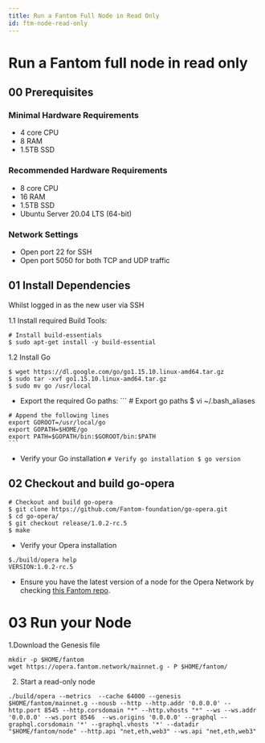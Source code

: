 ```yaml
---
title: Run a Fantom Full Node in Read Only
id: ftm-node-read-only
---
```


# Run a Fantom full node in read only

## 00 Prerequisites

### Minimal Hardware Requirements
* 4 core CPU
* 8 RAM
* 1.5TB SSD

### Recommended Hardware Requirements
* 8 core CPU
* 16 RAM
* 1.5TB SSD
* Ubuntu Server 20.04 LTS (64-bit)

### Network Settings
* Open port 22 for SSH
* Open port 5050 for both TCP and UDP traffic

## 01 Install Dependencies
Whilst logged in as the new user via SSH

1.1 Install required Build Tools:

```
# Install build-essentials
$ sudo apt-get install -y build-essential
```

1.2 Install Go
```# Install go
$ wget https://dl.google.com/go/go1.15.10.linux-amd64.tar.gz
$ sudo tar -xvf go1.15.10.linux-amd64.tar.gz
$ sudo mv go /usr/local
```

   * Export the required Go paths:
    ```
    # Export go paths
    $ vi ~/.bash_aliases
    
    # Append the following lines
    export GOROOT=/usr/local/go
    export GOPATH=$HOME/go
    export PATH=$GOPATH/bin:$GOROOT/bin:$PATH
    ```

   * Verify your Go installation
    ```
    # Verify go installation
    $ go version
    ```
   
## 02 Checkout and build go-opera

```
# Checkout and build go-opera
$ git clone https://github.com/Fantom-foundation/go-opera.git
$ cd go-opera/
$ git checkout release/1.0.2-rc.5
$ make
```

   * Verify your Opera installation
```
$./build/opera help
VERSION:1.0.2-rc.5
```

   * Ensure you have the latest version of a node for the Opera Network by checking [this Fantom repo](https://github.com/Fantom-foundation/lachesis_launch).

# 03 Run your Node

1.Download the Genesis file
```
mkdir -p $HOME/fantom
wget https://opera.fantom.network/mainnet.g - P $HOME/fantom/
```
2. Start a read-only node
```
./build/opera --metrics  --cache 64000 --genesis
$HOME/fantom/mainnet.g --nousb --http --http.addr '0.0.0.0' --http.port 8545 --http.corsdomain "*" --http.vhosts "*" --ws --ws.addr '0.0.0.0' --ws.port 8546  --ws.origins '0.0.0.0' --graphql --graphql.corsdomain '*' --graphql.vhosts '*' --datadir "$HOME/fantom/node" --http.api "net,eth,web3" --ws.api "net,eth,web3"
```